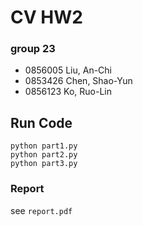 # CV HW2

### group 23
- 0856005 Liu, An-Chi
- 0853426 Chen, Shao-Yun
- 0856123 Ko, Ruo-Lin

## Run Code

```
python part1.py
python part2.py
python part3.py
```

### Report

see `report.pdf`